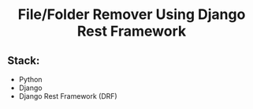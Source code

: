 # <center> File/Folder Remover Using Django Rest Framework </center>

## Stack:
- Python
- Django
- Django Rest Framework (DRF)
